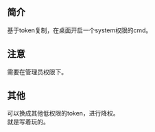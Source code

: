 ## 简介
基于token复制，在桌面开启一个system权限的cmd。  

## 注意
需要在管理员权限下。  

## 其他
可以换成其他低权限的token，进行降权。  
就是写着玩的。  
